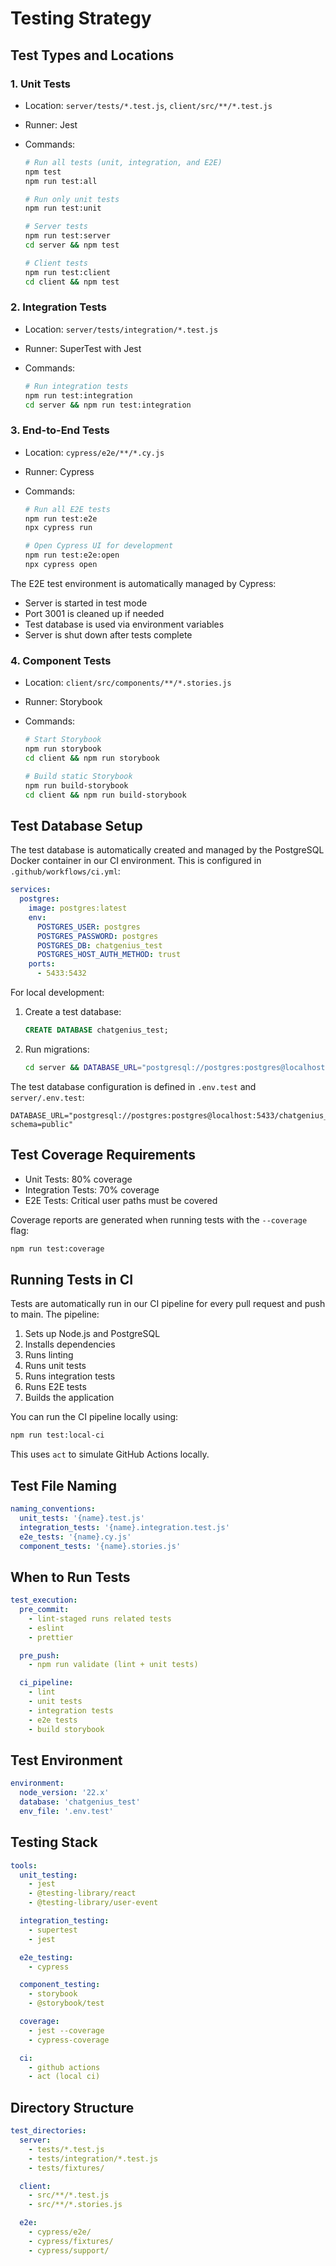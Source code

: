 # Testing Strategy

## Test Types and Locations

### 1. Unit Tests

- Location: `server/tests/*.test.js`, `client/src/**/*.test.js`
- Runner: Jest
- Commands:

  ```bash
  # Run all tests (unit, integration, and E2E)
  npm test
  npm run test:all

  # Run only unit tests
  npm run test:unit

  # Server tests
  npm run test:server
  cd server && npm test

  # Client tests
  npm run test:client
  cd client && npm test
  ```

### 2. Integration Tests

- Location: `server/tests/integration/*.test.js`
- Runner: SuperTest with Jest
- Commands:

  ```bash
  # Run integration tests
  npm run test:integration
  cd server && npm run test:integration
  ```

### 3. End-to-End Tests

- Location: `cypress/e2e/**/*.cy.js`
- Runner: Cypress
- Commands:

  ```bash
  # Run all E2E tests
  npm run test:e2e
  npx cypress run

  # Open Cypress UI for development
  npm run test:e2e:open
  npx cypress open
  ```

The E2E test environment is automatically managed by Cypress:

- Server is started in test mode
- Port 3001 is cleaned up if needed
- Test database is used via environment variables
- Server is shut down after tests complete

### 4. Component Tests

- Location: `client/src/components/**/*.stories.js`
- Runner: Storybook
- Commands:

  ```bash
  # Start Storybook
  npm run storybook
  cd client && npm run storybook

  # Build static Storybook
  npm run build-storybook
  cd client && npm run build-storybook
  ```

## Test Database Setup

The test database is automatically created and managed by the PostgreSQL Docker container in our CI environment. This is configured in `.github/workflows/ci.yml`:

```yaml
services:
  postgres:
    image: postgres:latest
    env:
      POSTGRES_USER: postgres
      POSTGRES_PASSWORD: postgres
      POSTGRES_DB: chatgenius_test
      POSTGRES_HOST_AUTH_METHOD: trust
    ports:
      - 5433:5432
```

For local development:

1. Create a test database:

   ```sql
   CREATE DATABASE chatgenius_test;
   ```

2. Run migrations:
   ```bash
   cd server && DATABASE_URL="postgresql://postgres:postgres@localhost:5433/chatgenius_test?schema=public" npx prisma migrate deploy
   ```

The test database configuration is defined in `.env.test` and `server/.env.test`:

```env
DATABASE_URL="postgresql://postgres:postgres@localhost:5433/chatgenius_test?schema=public"
```

## Test Coverage Requirements

- Unit Tests: 80% coverage
- Integration Tests: 70% coverage
- E2E Tests: Critical user paths must be covered

Coverage reports are generated when running tests with the `--coverage` flag:

```bash
npm run test:coverage
```

## Running Tests in CI

Tests are automatically run in our CI pipeline for every pull request and push to main. The pipeline:

1. Sets up Node.js and PostgreSQL
2. Installs dependencies
3. Runs linting
4. Runs unit tests
5. Runs integration tests
6. Runs E2E tests
7. Builds the application

You can run the CI pipeline locally using:

```bash
npm run test:local-ci
```

This uses `act` to simulate GitHub Actions locally.

## Test File Naming

```yaml
naming_conventions:
  unit_tests: '{name}.test.js'
  integration_tests: '{name}.integration.test.js'
  e2e_tests: '{name}.cy.js'
  component_tests: '{name}.stories.js'
```

## When to Run Tests

```yaml
test_execution:
  pre_commit:
    - lint-staged runs related tests
    - eslint
    - prettier

  pre_push:
    - npm run validate (lint + unit tests)

  ci_pipeline:
    - lint
    - unit tests
    - integration tests
    - e2e tests
    - build storybook
```

## Test Environment

```yaml
environment:
  node_version: '22.x'
  database: 'chatgenius_test'
  env_file: '.env.test'
```

## Testing Stack

```yaml
tools:
  unit_testing:
    - jest
    - @testing-library/react
    - @testing-library/user-event

  integration_testing:
    - supertest
    - jest

  e2e_testing:
    - cypress

  component_testing:
    - storybook
    - @storybook/test

  coverage:
    - jest --coverage
    - cypress-coverage

  ci:
    - github actions
    - act (local ci)
```

## Directory Structure

```yaml
test_directories:
  server:
    - tests/*.test.js
    - tests/integration/*.test.js
    - tests/fixtures/

  client:
    - src/**/*.test.js
    - src/**/*.stories.js

  e2e:
    - cypress/e2e/
    - cypress/fixtures/
    - cypress/support/
```
